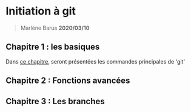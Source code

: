 # Initiation à git

> Marlène Barus
> **2020/03/10**

## Chapitre 1 : les basiques

Dans [ce chapitre](chapters/chapter1.md), seront présentées les commandes principales de 'git'

## Chapitre 2 : Fonctions avancées

## Chapitre 3 : Les branches
